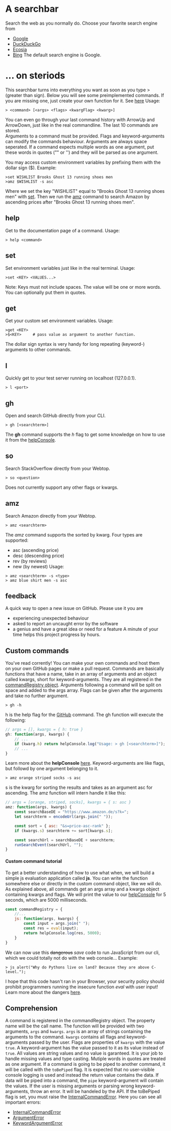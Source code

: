 # A searchbar
Search the web as you normally do. Choose your favorite search engine from 
- [Google](https://www.google.com/search)
- [DuckDuckGo](https://www.duckduckgo.com)
- [Ecosia](https://www.ecosia.org/search)
- [Bing](https://www.bing.com/search)
The default search engine is Google.

# ... on steriods
This searchbar turns into everything you want as soon as you type > (greater than sign).
Below you will see some preimplemented commands. If you are missing one, just create your own function for it. See [here](#Custom-Commands)
Usage: 
```
> <command> [<args> <flags> <kwargFlag> <kwarg>]
```
You can even go through your last command history with ArrowUp and ArrowDown, just like in the real commandline. The last 10 commands are stored.  
Arguments to a command must be provided. Flags and keyword-arguments can modify the commands behaviour.
Arguments are always space seperated. If a command expects multiple words as one argument, put these words in quotes ("" or '') and they will be parsed as one argument.

You may access custom environment variables by prefixing them with the dollar sign ($).
Example:
```
>set WISHLIST Brooks Ghost 13 running shoes men
>amz $WISHLIST -s asc
```
Where we set the key "WISHLIST" equal to "Brooks Ghost 13 running shoes men" with [set](#set).
Then we run the [amz](#amz) command to search Amazon by ascending prices after "Brooks Ghost 13 running shoes men". 

## help
Get to the documentation page of a command.
Usage: 
```
> help <command>
```
## set
Set environment variables just like in the real terminal.
Usage:
```
>set <KEY> <VALUES...>
```
Note: Keys must not include spaces. The value will be one or more words. You can optionally put them in quotes.

## get
Get your custom set environment variables.
Usage:
```
>get <KEY>
>$<KEY>     # pass value as argument to another function.
```
The dollar sign syntax is very handy for long repeating (keyword-) arguments to other commands.

## l
Quickly get to your test server running on localhost (127.0.0.1).
```
> l <port>
```  

## gh
Open and search GitHub directly from your CLI.
```
> gh [<searchterm>]
```
The __gh__ command supports the _h_ flag to get some knowledge on how to use it from the [helpConsole](widgets.md#helpConsole). 

## so
Search StackOverflow directly from your Webtop.
```
> so <question>
```
Does not currently support any other flags or kwargs. 

## amz
Search Amazon directly from your Webtop.
```
> amz <searchterm>
```
The _amz_ command supports the sorted by kwarg. Four types are supported:
- asc (ascending price)
- desc (descending price)
- rev (by reviews)
- new (by newest)
Usage:
```
> amz <searchterm> -s <type>
> amz blue shirt men -s asc
```
## feedback
A quick way to open a new issue on GitHub. Please use it you are
- experiencing unexpected behaviour
- asked to report an uncaught error by the software
- a genius and have a great idea or need for a feature
A minute of your time helps this project progress by hours. 

## Custom commands
You've read corrently! You can make your own commands and host them on your own GitHub pages or make a pull request.
Commands are basically functions that have a name, take in an array of arguments and an object called kwargs, short for keyword-arguments. They are all registered in the [commandRegistry object](shortcuts.js).
Arguments following a command will be split on space and added to the args array. 
Flags can be given after the arguments and take no further argument.
```
> gh -h
``` 
h is the help flag for the [GitHub](#gh) command. The gh function will execute the following:
```javascript
// args = [], kwargs = { h: true }
gh: function(args, kwargs) {
    // ...
    if (kwarg.h) return helpConsole.log("Usage: > gh [<searchterm>]");
    // ...
}
```
Learn more about the **helpConsole** [here](widgets.md#helpConsole).
Keyword-arguments are like flags, but followd by one argument belonging to it. 
```
> amz orange striped socks -s asc 
```
s is the kwarg for sorting the results and takes as an argument asc for ascending. The amz function will intern handle it like this:
```javascript
// args = [orange, striped, socks], kwargs = { s: asc } 
amz: function(args, kwargs) {
    const searchBaseDE = "https://www.amazon.de/s?k=";
    let searchterm = encodeUrl(args.join(" "));

    const sort = { asc: "&s=price-asc-rank" };
    if (kwargs.s) searchterm += sort[kwargs.s];

    const searchUrl = searchBaseDE + searchterm;
    runSearchEvent(searchUrl, "");
}
```
#### Custom command tutorial
To get a better understanding of how to use what when, we will build a simple js evaluation application called **js**.
You can write the function somewhere else or directly in the custom command object, like we will do. As explained above, all commands get an args array and a kwargs object containing kwargs and flags. We will print the value to our [helpConsole](widgets.md#helpConsole) for 5 seconds, which are 5000 milliseconds. 

```javascript
const commandRegistry = {
    //...
    js: function(args, kwargs) {
        const input = args.join(" ");
        const res = eval(input);
        return helpConsole.log(res, 5000);
    }
}

```
We can now use this ~~dangerous~~ *save* code to run JavaScript from our cli, which we could totally not do with the web console... 
Example:
```
> js alert("Why do Pythons live on land? Because they are above C-level.");
```
I hope that this code hasn't ran in your Browser, your security policy should prohibit programmers running the insecure function _eval_ with user input! Learn more about the dangers [here](https://developer.mozilla.org/en-US/docs/Web/JavaScript/Reference/Global_Objects/eval).

## Comprehension
A command is registered in the commandRegistry object. The property name will be the call name. The function will be provided with two arguments, `args` and `kwargs`. 
`args` is an array of strings containing the arguments to the command. 
`kwargs` contains all flags and keyword-arguments passed by the user. Flags are properties of `kwargs` with the value `true`. A keyword-argument has the value passed to it as its value instead of `true`. 
All values are string values and no value is garanteed. It is your job to handle missing values and type casting.
Mutiple words in quotes are treated as one argument.
If a command is going to be piped to another command, it will be called with the `toBePiped` flag. It is expected that no user-visible console logging is used and instead the return value contains the data. If data will be piped into a command, the `pipe` keyword-argument will contain the values.
If the user is missing arguments or parsing wrong keyword-arguments, throw an error. It will be handeled by the API. If the toBePiped flag is set, you must raise the [InternalCommandError](). Here you can see all important errors:
- [InternalCommandError]()
- [ArgumentError]()
- [KeywordArgumentError]()
